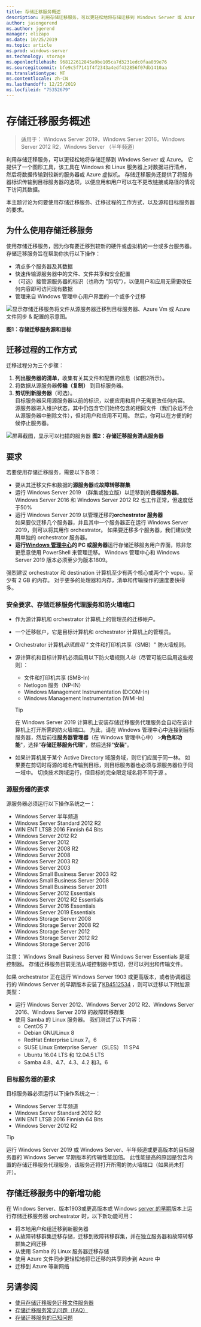 ```yaml
---
title: 存储迁移服务概述
description: 利用存储迁移服务，可以更轻松地将存储迁移到 Windows Server 或 Azure。 它提供了一个图形工具，该工具在 Windows 和 Linux 服务器上对数据进行清点，然后将数据传输到较新的服务器或 Azure 虚拟机。 存储迁移服务还提供了将服务器标识传输到目标服务器的选项，以便应用和用户可以在不更改链接或路径的情况下访问其数据。
author: jasongerend
ms.author: jgerend
manager: elizapo
ms.date: 10/25/2019
ms.topic: article
ms.prod: windows-server
ms.technology: storage
ms.openlocfilehash: 968122612845a9be105ca7d3231edc0faa039e76
ms.sourcegitcommit: bfe9c5f7141f4f2343a4edf432856f07db1410aa
ms.translationtype: MT
ms.contentlocale: zh-CN
ms.lasthandoff: 12/25/2019
ms.locfileid: "75352679"
---
```

# <a name="storage-migration-service-overview"></a>存储迁移服务概述

>适用于： Windows Server 2019，Windows Server 2016，Windows Server 2012 R2，Windows Server （半年频道）

利用存储迁移服务，可以更轻松地将存储迁移到 Windows Server 或 Azure。 它提供了一个图形工具，该工具在 Windows 和 Linux 服务器上对数据进行清点，然后将数据传输到较新的服务器或 Azure 虚拟机。 存储迁移服务还提供了将服务器标识传输到目标服务器的选项，以便应用和用户可以在不更改链接或路径的情况下访问其数据。

本主题讨论为何要使用存储迁移服务、迁移过程的工作方式，以及源和目标服务器的要求。

## <a name="why-use-storage-migration-service"></a>为什么使用存储迁移服务

使用存储迁移服务，因为你有要迁移到较新的硬件或虚拟机的一台或多台服务器。 存储迁移服务旨在帮助你执行以下操作：

- 清点多个服务器及其数据
- 快速传输源服务器中的文件、文件共享和安全配置
- （可选）接管源服务器的标识（也称为 "剪切"），以便用户和应用无需更改任何内容即可访问现有数据
- 管理来自 Windows 管理中心用户界面的一个或多个迁移

![显示存储迁移服务将文件从源服务器迁移到目标服务器、Azure Vm 或 Azure 文件同步 & 配置的示意图。](media/overview/storage-migration-service-diagram.png)

**图1：存储迁移服务源和目标**

## <a name="how-the-migration-process-works"></a>迁移过程的工作方式

迁移过程分为三个步骤：

1. **列出服务器的清单**，收集有关其文件和配置的信息（如图2所示）。
2. 将数据从源服务器**传输（复制）** 到目标服务器。
3. **剪切到新服务器**（可选）。<br>目标服务器采用源服务器以前的标识，以便应用和用户无需更改任何内容。 <br>源服务器进入维护状态，其中仍包含它们始终包含的相同文件（我们永远不会从源服务器中删除文件），但对用户和应用不可用。 然后，你可以在方便的时候停止服务器。

![屏幕截图，显示可以扫描的服务器](media/migrate/inventory.png)
**图2：存储迁移服务清点服务器**

## <a name="requirements"></a>要求

若要使用存储迁移服务，需要以下各项：

- 要从其迁移文件和数据的**源服务器**或**故障转移群集**
- 运行 Windows Server 2019 （群集或独立版）以迁移到的**目标服务器**。 Windows Server 2016 和 Windows Server 2012 R2 也工作正常，但速度低于50%
- 运行 Windows Server 2019 以管理迁移的**orchestrator 服务器**  <br>如果要仅迁移几个服务器，并且其中一个服务器正在运行 Windows Server 2019，则可以将其用作 orchestrator。 如果要迁移多个服务器，我们建议使用单独的 orchestrator 服务器。
- **运行[Windows 管理中心](../../manage/windows-admin-center/understand/windows-admin-center.md)的 PC 或服务器**运行存储迁移服务用户界面，除非您更愿意使用 PowerShell 来管理迁移。 Windows 管理中心和 Windows Server 2019 版本必须至少为版本1809。

强烈建议 orchestrator 和 destination 计算机至少有两个核心或两个个 vcpu，至少有 2 GB 的内存。 对于更多的处理器和内存，清单和传输操作的速度要快得多。

### <a name="security-requirements-the-storage-migration-service-proxy-service-and-firewall-ports"></a>安全要求、存储迁移服务代理服务和防火墙端口

- 作为源计算机和 orchestrator 计算机上的管理员的迁移帐户。
- 一个迁移帐户，它是目标计算机和 orchestrator 计算机上的管理员。
- Orchestrator 计算机*必须启用 "* 文件和打印机共享（SMB）" 防火墙规则。
- 源计算机和目标计算机必须启用以下防火墙规则*入站*（尽管可能已启用这些规则）：
  - 文件和打印机共享 (SMB-In)
  - Netlogon 服务（NP-IN）
  - Windows Management Instrumentation (DCOM-In)
  - Windows Management Instrumentation (WMI-In)
  
  > [!TIP]
  > 在 Windows Server 2019 计算机上安装存储迁移服务代理服务会自动在该计算机上打开所需的防火墙端口。 为此，请在 Windows 管理中心中连接到目标服务器，然后前往**服务器管理器**（在 Windows 管理中心中） >**角色和功能**"，选择"**存储迁移服务代理**"，然后选择"**安装**"。


- 如果计算机属于某个 Active Directory 域服务域，则它们应属于同一林。 如果要在剪切时将源的域名传输到目标，则目标服务器也必须与源服务器位于同一域中。 切换技术跨域运行，但目标的完全限定域名将不同于源 。

### <a name="requirements-for-source-servers"></a>源服务器的要求

源服务器必须运行以下操作系统之一：

- Windows Server 半年频道
- Windows Server Standard 2012 R2
- WIN ENT LTSB 2016 Finnish 64 Bits
- Windows Server 2012 R2
- Windows Server 2012
- Windows Server 2008 R2
- Windows Server 2008
- Windows Server 2003 R2
- Windows Server 2003
- Windows Small Business Server 2003 R2
- Windows Small Business Server 2008
- Windows Small Business Server 2011
- Windows Server 2012 Essentials
- Windows Server 2012 R2 Essentials
- Windows Server 2016 Essentials
- Windows Server 2019 Essentials
- Windows Storage Server 2008
- Windows Storage Server 2008 R2
- Windows Storage Server 2012
- Windows Storage Server 2012 R2
- Windows Storage Server 2016

注意： Windows Small Business Server 和 Windows Server Essentials 是域控制器。 存储迁移服务目前无法从域控制器中剪切，但可以列出和传输文件。   

如果 orchestrator 正在运行 Windows Server 1903 或更高版本，或者协调器运行的 Windows Server 的早期版本安装了[KB4512534](https://support.microsoft.com/help/4512534/windows-10-update-kb4512534) ，则可以迁移以下附加源类型：

- 运行 Windows Server 2012、Windows Server 2012 R2、Windows Server 2016、Windows Server 2019 的故障转移群集
- 使用 Samba 的 Linux 服务器。 我们测试了以下内容：
    - CentOS 7
    - Debian GNU/Linux 8
    - RedHat Enterprise Linux 7。6
    - SUSE Linux Enterprise Server （SLES） 11 SP4
    - Ubuntu 16.04 LTS 和 12.04.5 LTS
    - Samba 4.8、4.7、4.3、4.2 和3。6

### <a name="requirements-for-destination-servers"></a>目标服务器的要求

目标服务器必须运行以下操作系统之一：

- Windows Server 半年频道
- Windows Server Standard 2012 R2
- WIN ENT LTSB 2016 Finnish 64 Bits
- Windows Server 2012 R2

> [!TIP]
> 运行 Windows Server 2019 或 Windows Server、半年频道或更高版本的目标服务器的 Windows Server 早期版本的传输性能加倍。 此性能提高的原因是包含内置的存储迁移服务代理服务，该服务还将打开所需的防火墙端口（如果尚未打开）。

## <a name="whats-new-in-storage-migration-service"></a>存储迁移服务中的新增功能

在 Windows Server、版本1903或更高版本或 Windows [server 的早期](https://support.microsoft.com/help/4512534/windows-10-update-kb4512534)版本上运行存储迁移服务器 orchestrator 时，以下新功能可用：

- 将本地用户和组迁移到新服务器
- 从故障转移群集迁移存储，迁移到故障转移群集，并在独立服务器和故障转移群集之间迁移
- 从使用 Samba 的 Linux 服务器迁移存储
- 使用 Azure 文件同步更轻松地将已迁移的共享同步到 Azure 中
- 迁移到 Azure 等新网络

## <a name="see-also"></a>另请参阅

- [使用存储迁移服务迁移文件服务器](migrate-data.md)
- [存储迁移服务常见问题（FAQ）](faq.md)
- [存储迁移服务的已知问题](known-issues.md)

